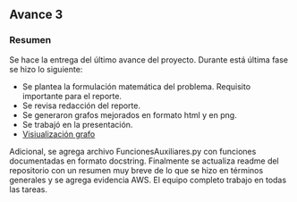 ## Avance 3

### Resumen

Se hace la entrega del último avance del proyecto. Durante está última fase se hizo lo siguiente:

* Se plantea la formulación matemática del problema. Requisito importante para el reporte. 
* Se revisa redacción del reporte.
* Se generaron grafos mejorados en formato html y en png. 
* Se trabajó en la presentación.
* [Visiualización grafo](https://marcoyel21.github.io/metro_cdmx.github.io/)

Adicional, se agrega archivo FuncionesAuxiliares.py con funciones documentadas en formato docstring. Finalmente se actualiza readme del repositorio con un resumen muy breve de lo que se hizo en términos generales y se agrega evidencia AWS. El equipo completo trabajo en todas las tareas.
